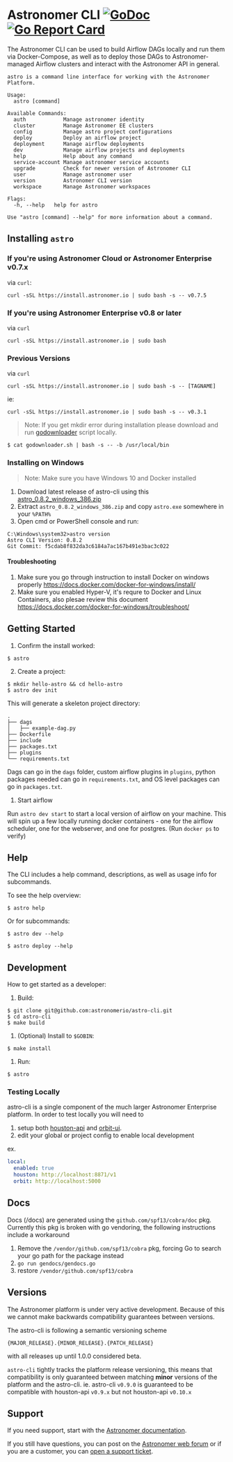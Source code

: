 # Astronomer CLI [![GoDoc](https://godoc.org/github.com/astronomer/astro-cli?status.svg)](https://godoc.org/github.com/astronomer/astro-cli) [![Go Report Card](https://goreportcard.com/badge/github.com/astronomer/astro-cli)](https://goreportcard.com/report/github.com/astronomer/astro-cli)

The Astronomer CLI can be used to build Airflow DAGs locally and run them via Docker-Compose, as well as to deploy those DAGs to Astronomer-managed Airflow clusters and interact with the Astronomer API in general.

```
astro is a command line interface for working with the Astronomer Platform.

Usage:
  astro [command]

Available Commands:
  auth            Manage astronomer identity
  cluster         Manage Astronomer EE clusters
  config          Manage astro project configurations
  deploy          Deploy an airflow project
  deployment      Manage airflow deployments
  dev             Manage airflow projects and deployments
  help            Help about any command
  service-account Manage astronomer service accounts
  upgrade         Check for newer version of Astronomer CLI
  user            Manage astronomer user
  version         Astronomer CLI version
  workspace       Manage Astronomer workspaces

Flags:
  -h, --help   help for astro

Use "astro [command] --help" for more information about a command.
```

## Installing `astro`

### If you're using Astronomer Cloud or Astronomer Enterprise v0.7.x

via `curl`:

```
curl -sSL https://install.astronomer.io | sudo bash -s -- v0.7.5
```

### If you're using Astronomer Enterprise v0.8 or later

via `curl`
```
curl -sSL https://install.astronomer.io | sudo bash
```

### Previous Versions

via `curl`
```
curl -sSL https://install.astronomer.io | sudo bash -s -- [TAGNAME]
```

ie:
```
curl -sSL https://install.astronomer.io | sudo bash -s -- v0.3.1
```

> Note: If you get mkdir error during installation please download and run [godownloader](https://raw.githubusercontent.com/astronomerio/astro-cli/master/godownloader.sh) script locally.

    $ cat godownloader.sh | bash -s -- -b /usr/local/bin

### Installing on Windows

> Note: Make sure you have Windows 10 and Docker installed

1. Download latest release of astro-cli using this [astro_0.8.2_windows_386.zip](https://github.com/astronomer/astro-cli/releases/download/v0.8.2/astro_0.8.2_windows_386.zip)
2. Extract `astro_0.8.2_windows_386.zip` and copy `astro.exe` somewhere in your `%PATH%`
3. Open cmd or PowerShell console and run:

```
C:\Windows\system32>astro version
Astro CLI Version: 0.8.2
Git Commit: f5cdab8f832da3c6184a7ac167b491e3bac3c022
```

#### Troubleshooting

1. Make sure you go through instruction to install Docker on windows properly https://docs.docker.com/docker-for-windows/install/
2. Make sure you enabled Hyper-V, it's requre to Docker and Linux Containers, also plesae review this document
https://docs.docker.com/docker-for-windows/troubleshoot/

## Getting Started

1. Confirm the install worked:

```
$ astro
```

2. Create a project:

```
$ mkdir hello-astro && cd hello-astro
$ astro dev init
```

This will generate a skeleton project directory:

```
.
├── dags
│   ├── example-dag.py
├── Dockerfile
├── include
├── packages.txt
├── plugins
└── requirements.txt
```

Dags can go in the `dags` folder, custom airflow plugins in `plugins`, python packages needed can go in `requirements.txt`, and OS level packages can go in `packages.txt`.

1. Start airflow

Run `astro dev start` to start a local version of airflow on your machine. This will spin up a few locally running docker containers - one for the airflow scheduler, one for the webserver, and one for postgres.
(Run `docker ps` to verify)

## Help

The CLI includes a help command, descriptions, as well as usage info for subcommands.

To see the help overview:

```
$ astro help
```

Or for subcommands:

```
$ astro dev --help
```

```
$ astro deploy --help
```

## Development

How to get started as a developer:

1. Build:

```
$ git clone git@github.com:astronomerio/astro-cli.git
$ cd astro-cli
$ make build
```

1. (Optional) Install to `$GOBIN`:

```
$ make install
```

1. Run:

```
$ astro
```

### Testing Locally

astro-cli is a single component of the much larger Astronomer Enterprise platform. In order to test locally you will need to

1. setup both [houston-api](https://github.com/astronomerio/houston-api) and [orbit-ui](https://github.com/astronomerio/orbit-ui).
2. edit your global or project config to enable local development

ex.

```yaml
local:
  enabled: true
  houston: http://localhost:8871/v1
  orbit: http://localhost:5000
```

## Docs

Docs (/docs) are generated using the `github.com/spf13/cobra/doc` pkg. Currently this pkg is broken with go vendoring, the following instructions include a workaround

1. Remove the `/vendor/github.com/spf13/cobra` pkg, forcing Go to search your go path for the package instead
2. `go run gendocs/gendocs.go`
3. restore `/vendor/github.com/spf13/cobra`

## Versions

The Astronomer platform is under very active development. Because of this we cannot make backwards compatibility guarantees between versions.

The astro-cli is following a semantic versioning scheme

`{MAJOR_RELEASE}.{MINOR_RELEASE}.{PATCH_RELEASE}`

with all releases up until 1.0.0 considered beta.

`astro-cli` tightly tracks the platform release versioning, this means that compatibility is only guaranteed between matching __minor__ versions of the platform and the astro-cli. ie. astro-cli `v0.9.0` is guaranteed to be compatible with houston-api `v0.9.x` but not houston-api `v0.10.x`

## Support

If you need support, start with the [Astronomer documentation](https://www.astronomer.io/docs/).

If you still have questions, you can post on the [Astronomer web forum](https://forum.astronomer.io) or if you are a customer, you can [open a support ticket](https://support.astronomer.io).

